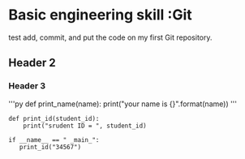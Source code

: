 # Basic engineering skill :Git

test add, commit, and put the code on my first Git repository.

## Header 2

### Header 3

'''py
    def print_name(name):
        print("your name is {}".format(name))
'''

    def print_id(student_id):
        print("srudent ID = ", student_id)

    if __name__ == " _main_":
       print_id("34567")